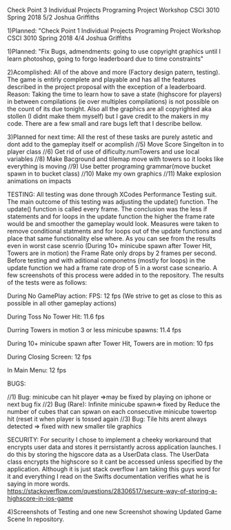 Check Point 3 Individual Projects
Programing Project Workshop
CSCI 3010
Spring 2018 5/2
Joshua Griffiths

1)Planned: "Check Point 1 Individual Projects
Programing Project Workshop
CSCI 3010
Spring 2018 4/4
Joshua Griffiths

1)Planned: "Fix Bugs, admendments: going to use copyright graphics until I learn photoshop, going to forgo leaderboard due to time constraints"

2)Acomplished: All of the above and more (Factory design patern, testing). The game is entirly complete and playable and has all the features described in the project proposal with the exception of a leaderboard. Reason: Taking the time to learn how to save a state (highscore for players) in between compilations (ie over multiples compilations) is not possible on the count of its due tonight. Also all the graphics are all copyrighted aka stollen (I didnt make them myself) but I gave credit to the makers in my code. There are a few small and rare bugs left that I describe bellow. 

3)Planned for next time: All the rest of these tasks are purely astetic and dont add to the gameplay itself or acomplish 
//5) Move Score Singelton in to player class
//6) Get rid of use of dificulty.numTowers and use local variables
//8) Make Bacground and tilemap move with towers so it looks like everything is moving
//9) Use better programing grammar(move bucket spawn in to bucket class)
//10) Make my own graphics
//11) Make explosion animations on impacts

TESTING: All testing was done through XCodes Performance Testing suit. The main outcome of this testing was adjusting the update() function. The update() function is called every frame. The conclusion was the less if statements and for loops in the update function the higher the frame rate would be and smoother the gameplay would look. Measures were taken to remove conditional statments and for loops out of the update functions and place that same functionality else where. As you can see from the results even in worst case scenrio (During 10+ minicube spawn after Tower Hit, Towers are in motion) the Frame Rate only drops by 2 frames per second. Before testing and with aditional componetns (mostly for loops) in the update function we had a frame rate drop of 5 in a worst case scneario. A few screenshots of this process were added in to the repository. The results of the tests were as follows:

During No GamePlay action: FPS: 12 fps (We strive to get as close to this as possible in all other gameplay actions)

During Toss No Tower Hit: 11.6 fps

Durring Towers in motion 3 or less minicube spawns:  11.4 fps

During 10+ minicube spawn after Tower Hit, Towers are in motion: 10 fps


During Closing Screen: 12 fps

In Main Menu: 12 fps



BUGS:

//1) Bug: minicube can hit player =>may be fixed by playing on iphone or next bug fix
//2) Bug (Rare): Infinite minicube spawn=> fixed by Reduce the number of cubes that can spwan on each consecutive minicube towertop hit (reset it when player is tossed again
//3) Bug: Tile hits arent always detected => fixed with new smaller tile graphics



SECURITY: For security I chose to implement a cheeky workaround that encrypts user data and stores it perrsistantly across application launches. I do this by storing the higscore data as a UserData class. The UserData class encrypts the highscore so it cant be accessed unless specified by the application. Although it is just stack overflow I am taking this guys word for it and everything I read on the Swifts documentation verifies what he is saying in more words. https://stackoverflow.com/questions/28306517/secure-way-of-storing-a-highscore-in-ios-game 


4)Screenshots of Testing and one new Screenshot showing Updated Game Scene In repository. 


